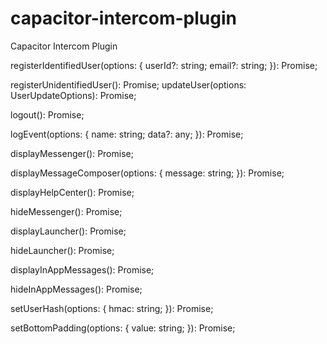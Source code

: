 # capacitor-intercom-plugin
Capacitor Intercom Plugin

registerIdentifiedUser(options: {
        userId?: string;
        email?: string;
    }): Promise<void>;
    
registerUnidentifiedUser(): Promise<void>;
updateUser(options: UserUpdateOptions): Promise<void>;
  
logout(): Promise<void>;
  
logEvent(options: {
    name: string;
    data?: any;
}): Promise<void>;
  
displayMessenger(): Promise<void>;
  
displayMessageComposer(options: {
    message: string;
}): Promise<void>;
  
displayHelpCenter(): Promise<void>;
  
hideMessenger(): Promise<void>;
  
displayLauncher(): Promise<void>;
  
hideLauncher(): Promise<void>;
  
displayInAppMessages(): Promise<void>;
  
hideInAppMessages(): Promise<void>;
  
setUserHash(options: {
    hmac: string;
}): Promise<void>;
  
setBottomPadding(options: {
    value: string;
}): Promise<void>;

